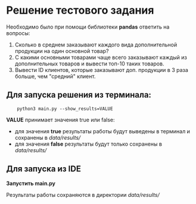 # Решение тестового задания 

Необходимо было при помощи библиотеки __pandas__ ответить на вопросы:
1. Сколько в среднем заказывают каждого вида дополнительной продукции на один основной товар?
2. С какими основными товарами чаще всего заказывают каждый из дополнительных товаров и вывести топ-10 таких товаров.
3. Вывести ID клиентов, которые заказывают доп. продукции в 3 раза больше, чем "средний" клиент.

## __Для запуска решения из терминала:__  
```shell
    python3 main.py --show_results=VALUE
```

__VALUE__ принимает значения true или false: 
+ для значения __true__ результаты работы будут выведены в терминал и сохранены в *data/results/*
+ для значения __false__ результаты будут только сохранены в *data/results/*

## Для запуска из IDE

__Запустить main.py__  

Результаты работы сохраняются в директории *data/results/*